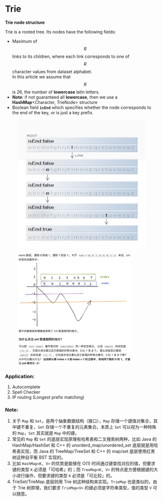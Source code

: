 # Trie

**Trie node structure**

Trie is a rooted tree. Its nodes have the following fields:

* Maximum of $$R$$ links to its children, where each link corresponds to one of $$R$$ character values from dataset alphabet.\
  In this article we assume that $$R$$ is 26, the number of **lowercase** latin letters.
* **Note**: if not guaranteed all **lowercase**, then we use a **HashMap**\<Character, TrieNode> structure
* Boolean field **`isEnd`** which specifies whether the node corresponds to the end of the key, or is just a key prefix.

<figure><img src="../../../.gitbook/assets/image (5).png" alt=""><figcaption></figcaption></figure>

<figure><img src="../../../.gitbook/assets/image (9).png" alt="" width="375"><figcaption></figcaption></figure>

### Application:

1. Autocomplete
2. Spell Checker
3. IP routing (Longest prefix matching)

### Note:

1. 关于 `Map` 和 `Set`，是两个抽象数据结构（接口），`Map` 存储一个键值对集合，其中键不重复，`Set` 存储一个不重复的元素集合。本质上 `Set` 可以视为一种特殊的 `Map`，`Set` 其实就是 `Map` 中的键。
2. 常见的 `Map` 和 `Set` 的底层实现原理有哈希表和二叉搜索树两种，比如 Java 的 HashMap/HashSet 和 C++ 的 unorderd\_map/unordered\_set 底层就是用哈希表实现，而 Java 的 TreeMap/TreeSet 和 C++ 的 map/set 底层使用红黑树这种自平衡 BST 实现的。
3. 比如 `HashMap<K, V>` 的优势是能够在 O(1) 时间通过键查找对应的值，但要求键的类型 `K` 必须是「可哈希」的；而 `TreeMap<K, V>` 的特点是方便根据键的大小进行操作，但要求键的类型 `K` 必须是「可比较」的。
4. TrieSet/TrieMap 底层则用 Trie 树这种结构来实现。`TrieMap` 也是类似的，由于 Trie 树原理，我们要求 `TrieMap<V>` 的键必须是字符串类型，值的类型 `V` 可以随意。

